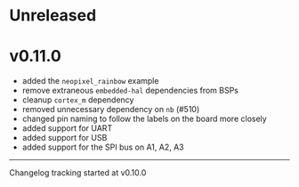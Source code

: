 # Unreleased

# v0.11.0

- added the `neopixel_rainbow` example
- remove extraneous `embedded-hal` dependencies from BSPs
- cleanup `cortex_m` dependency
- removed unnecessary dependency on `nb` (#510)
- changed pin naming to follow the labels on the board more closely
- added support for UART
- added support for USB
- added support for the SPI bus on A1, A2, A3

---

Changelog tracking started at v0.10.0
